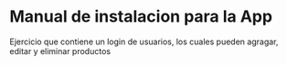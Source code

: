 # Manual de instalacion para la App
Ejercicio que contiene un login de usuarios, los cuales pueden agragar, editar y eliminar productos
